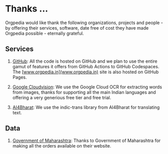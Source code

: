 # Thanks ...
Orgpedia would like thank the following organizations, projects and people - by offering their services, software, date free of cost they have made Orgpedia possible - eternally grateful.

## Services
1. [GitHub](https://www.github.com/): All the code is hosted on GitHub and we plan to use the entire gamut of features it offers from GitHub Actions to GitHub Codespaces. The [www.orgpedia.in](www.orgpedia.in) site is also hosted on GitHub Pages.


2. [Google Cloudvision](https://cloud.google.com/vision): We use the Google Cloud OCR for extracting words from images, thanks for supporting all the main Indian languages and offering a very generious free tier and free trial.

3. [AI4Bharat](https://github.com/AI4Bharat/indicTrans2): We use the indic-trans library from AI4Bharat for translating text.

## Data
1. [Government of Maharashtra](https://gr.maharashtra.gov.in/1145/Government-Resolutions): Thanks to Government of Maharashtra for making all the orders available on their website.



